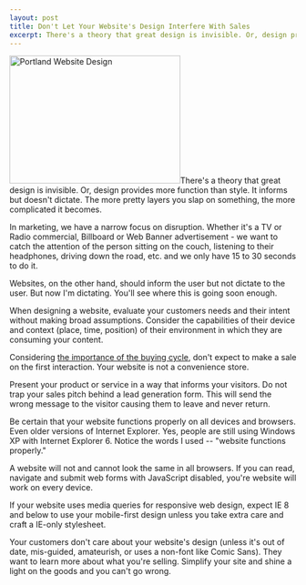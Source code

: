 ```yaml
---
layout: post
title: Don't Let Your Website's Design Interfere With Sales
excerpt: There's a theory that great design is invisible. Or, design provides more function than style. It informs but doesn't dictate. The more pretty layers you slap...
---
```

<img class="alignleft size-medium wp-image-798" alt="Portland Website Design" src="http://www.simplicatedweb.com/images/wp/2013/07/web-design-300x225.jpg" width="300" height="225" />There's a theory that great design is invisible. Or, design provides more function than style. It informs but doesn't dictate. The more pretty layers you slap on something, the more complicated it becomes.

In marketing, we have a narrow focus on disruption. Whether it's a TV or Radio commercial, Billboard or Web Banner advertisement - we want to catch the attention of the person sitting on the couch, listening to their headphones, driving down the road, etc. and we only have 15 to 30 seconds to do it.

Websites, on the other hand, should inform the user but not dictate to the user. But now I'm dictating. You'll see where this is going soon enough.

When designing a website, evaluate your customers needs and their intent without making broad assumptions. Consider the capabilities of their device and context (place, time, position) of their environment in which they are consuming your content.

Considering <a href="http://www.sitepoint.com/what%E2%80%99s-a-buying-cycle-and-why-should-i-care/" target="_blank">the importance of the buying cycle</a>, don't expect to make a sale on the first interaction. Your website is not a convenience store.

Present your product or service in a way that informs your visitors. Do not trap your sales pitch behind a lead generation form. This will send the wrong message to the visitor causing them to leave and never return.

Be certain that your website functions properly on all devices and browsers. Even older versions of Internet Explorer. Yes, people are still using Windows XP with Internet Explorer 6. Notice the words I used -- "website functions properly."

A website will not and cannot look the same in all browsers. If you can read, navigate and submit web forms with JavaScript disabled, you're website will work on every device.

If your website uses media queries for responsive web design, expect IE 8 and below to use your mobile-first design unless you take extra care and craft a IE-only stylesheet.

Your customers don't care about your website's design (unless it's out of date, mis-guided, amateurish, or uses a non-font like Comic Sans). They want to learn more about what you're selling. Simplify your site and shine a light on the goods and you can't go wrong.